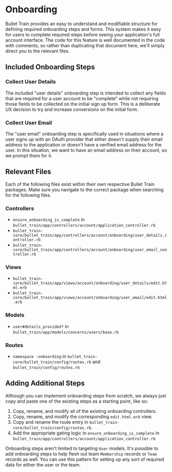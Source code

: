 # Onboarding
Bullet Train provides an easy to understand and modifiable structure for defining required onboarding steps and forms. This system makes it easy for users to complete required steps before seeing your application's full account interface. The code for this feature is well documented in the code with comments, so rather than duplicating that document here, we'll simply direct you to the relevant files.

## Included Onboarding Steps

### Collect User Details

The included "user details" onboarding step is intended to collect any fields that are required for a user account to be "complete" while not requiring those fields to be collected on the initial sign up form. This is a deliberate UX decision to try and increase conversions on the initial form.

### Collect User Email

The "user email" onboarding step is specifically used in situations where a user signs up with an OAuth provider that either doesn't supply their email address to the application or doesn't have a verified email address for the user. In this situation, we want to have an email address on their account, so we prompt them for it.

## Relevant Files

Each of the following files exist within their own respective Bullet Train packages. Make sure you navigate to the correct package when searching for the following files.

### Controllers
 - `ensure_onboarding_is_complete` in `bullet_train/app/controllers/account/application_controller.rb`
 - `bullet_train-core/bullet_train/app/controllers/account/onboarding/user_details_controller.rb`
 - `bullet_train-core/bullet_train/app/controllers/account/onboarding/user_email_controller.rb`

### Views
 - `bullet_train-core/bullet_train/app/views/account/onboarding/user_details/edit.html.erb`
 - `bullet_train-core/bullet_train/app/views/account/onboarding/user_email/edit.html.erb`

### Models
 - `user#details_provided?` in `bullet_train/app/models/concerns/users/base.rb`

### Routes
 - `namespace :onboarding` in `bullet_train-core/bullet_train/config/routes.rb` and `bullet_train/config/routes.rb`

## Adding Additional Steps
Although you can implement onboarding steps from scratch, we always just copy and paste one of the existing steps as a starting point, like so:

1. Copy, rename, and modify all of the existing onboarding controllers.
2. Copy, rename, and modify the corresponding `edit.html.erb` view.
3. Copy and rename the route entry in `bullet_train-core/bullet_train/config/routes.rb`.
4. Add the appropriate gating logic in `ensure_onboarding_is_complete` in `bullet_train/app/controllers/account/application_controller.rb`

Onboarding steps aren't limited to targeting `User` models. It's possible to add onboarding steps to help flesh out team `Membership` records or `Team` records as well. You can use this pattern for setting up any sort of required data for either the user or the team.
